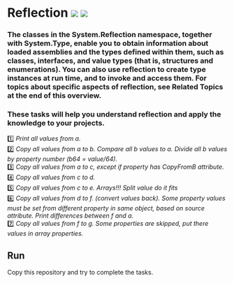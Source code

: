 # Reflection <img src="https://img.shields.io/badge/System.Type -dark green"> <img src="https://img.shields.io/badge/System.Reflection -green">
### The classes in the System.Reflection namespace, together with System.Type, enable you to obtain information about loaded assemblies and the types defined within them, such as classes, interfaces, and value types (that is, structures and enumerations). You can also use reflection to create type instances at run time, and to invoke and access them. For topics about specific aspects of reflection, see Related Topics at the end of this overview.

### These tasks will help you understand reflection and apply the knowledge to your projects.
:one: *Print all values from a.* <br>
:two: *Copy all values from a to b. Compare all b values to a. Divide all b values by property number (b64 = value/64).* <br>
:three: *Copy all values from a to c, except if property has CopyFromB attribute.* <br>
:four: *Copy all values from c to d.* <br>
:five: *Copy all values from c to e. Arrays!!! Split value do it fits* <br>
:six: *Copy all values from d to f. (convert values back). Some property values must be set from different property in same object, based on source attribute. Print differences between f and a.* <br>
:seven: *Copy all values from f to g. Some properties are skipped, put there values in array properties.* <br> 

## Run
Copy this repository and try to complete the tasks.
